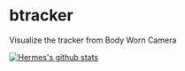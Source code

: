 # btracker
Visualize the tracker from Body Worn Camera

[![Hermes's github stats](https://github-readme-stats.vercel.app/api?username=chenhuizhang)](https://github.com/anuraghazra/github-readme-stats)
